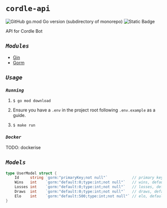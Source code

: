 # **`cordle-api`**

![GitHub go.mod Go version (subdirectory of monorepo)](https://img.shields.io/github/go-mod/go-version/cordle-bot/cordle-api?style=flat-square)
![Static Badge](https://img.shields.io/badge/docs%20-%20go?style=flat-square&label=Go&link=https://pkg.go.dev/github.com/cordle-bot/cordle-api)

API for Cordle Bot

## *`Modules`*

- [Gin](https://github.com/gin-gonic/gin)
- [Gorm](https://github.com/go-gorm/gorm)

## *`Usage`*

### *`Running`*

1. `$ go mod download`

2. Ensure you have a `.env` in the project root following `.env.example` as a guide.

3. `$ make run`

### *`Docker`*

TODO: dockerise

## *`Models`*

```go
type UserModel struct {
    Id     string `gorm:"primaryKey;not null"`           // primary key
    Wins   int    `gorm:"default:0;type:int;not null"`   // wins, default 0, int, not null
    Losses int    `gorm:"default:0;type:int;not null"`   // losses, default 0, int, not null
    Draws  int    `gorm:"default:0;type:int;not null"`   // draws, default 0, int, not null
    Elo    int    `gorm:"default:500;type:int;not null"` // elo, default 500, int, not null
}
```
